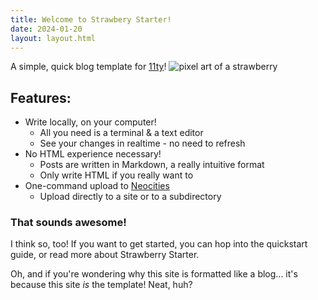 ```yaml
---
title: Welcome to Strawbery Starter!
date: 2024-01-20
layout: layout.html
---
```

A simple, quick blog template for [11ty](https://www.11ty.dev/)!
![pixel art of a strawberry](/assets/images/berrysprite.png)

## Features:
- Write locally, on your computer!
    - All you need is a terminal & a text editor
    - See your changes in realtime - no need to refresh
- No HTML experience necessary!
    - Posts are written in Markdown, a really intuitive format
    - Only write HTML if you really want to
- One-command upload to [Neocities](https://neocities.org/)
    - Upload directly to a site or to a subdirectory


### That sounds awesome!
I think so, too! If you want to get started, you can hop into the quickstart guide, or read more about Strawberry Starter.

Oh, and if you're wondering why this site is formatted like a blog... it's because this site *is* the template! Neat, huh?